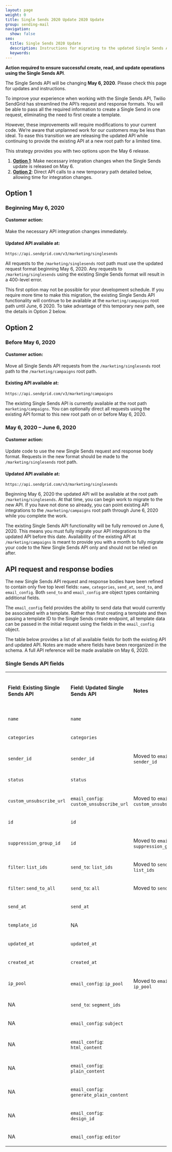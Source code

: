 ```yaml
---
layout: page
weight: 0
title: Single Sends 2020 Update 2020 Update 
group: sending-mail
navigation:
  show: false
seo:
  title: Single Sends 2020 Update
  description: Instructions for migrating to the updated Single Sends API
  keywords: 
---
```


<call-out type="warning">

**Action required to ensure successful create, read, and update operations using the Single Sends API**.

The Single Sends API will be changing **May 6, 2020**. Please check this page for updates and instructions.

</call-out>

To improve your experience when working with the Single Sends API, Twilio SendGrid has streamlined the API’s request and response formats. You will be able to pass all the required information to create a Single Send in one request, eliminating the need to first create a template.

However, these improvements will require modifications to your current code. We’re aware that unplanned work for our customers may be less than ideal. To ease this transition we are releasing the updated API while continuing to provide the existing API at a new root path for a limited time.

This strategy provides you with two options upon the May 6 release.

1. **[Option 1](#option-1)**: Make necessary integration changes when the Single Sends update is released on May 6.
2. **[Option 2](#option-2)**: Direct API calls to a new temporary path detailed below, allowing time for integration changes.

## Option 1

### Beginning May 6, 2020

#### Customer action:

Make the necessary API integration changes immediately.

#### Updated API available at:
`https://api.sendgrid.com/v3/marketing/singlesends`

All requests to the `/marketing/singlesends` root path must use the updated request format beginning May 6, 2020. Any requests to `/marketing/singlesends` using the existing Single Sends format will result in a 400-level error.

This first option may not be possible for your development schedule. If you require more time to make this migration, the existing Single Sends API functionality will continue to be available at the `marketing/campaigns` root path until June, 6 2020. To take advantage of this temporary new path, see the details in Option 2 below.

## Option 2

### Before May 6, 2020

#### Customer action:
Move all Single Sends API requests from the `/marketing/singlesends` root path to the `/marketing/campaigns` root path.

#### Existing API available at:
`https://api.sendgrid.com/v3/marketing/campaigns`

The existing Single Sends API is currently available at the root path `marketing/campaigns`. You can optionally direct all requests using the existing API format to this new root path on or before May 6, 2020.

### May 6, 2020 – June 6, 2020

#### Customer action:

Update code to use the new Single Sends request and response body format. Requests in the new format should be made to the `/marketing/singlesends` root path.

#### Updated API available at:
`https://api.sendgrid.com/v3/marketing/singlesends`

Beginning May 6, 2020 the updated API will be available at the root path `/marketing/singlesends`. At that time, you can begin work to migrate to the new API. If you have not done so already, you can point existing API integrations to the `/marketing/campaigns` root path through June 6, 2020 while you complete the work.

The existing Single Sends API functionality will be fully removed on June 6, 2020. This means you must fully migrate your API integrations to the updated API before this date. Availability of the existing API at `/marketing/campaigns` is meant to provide you with a month to fully migrate your code to the New Single Sends API only and should not be relied on after.

## API request and response bodies

The new Single Sends API request and response bodies have been refined to contain only five top level fields: `name`, `categories`, `send_at`, `send_to`, and `email_config`. Both `send_to` and `email_config` are object types containing additional fields.

The `email_config` field provides the ability to send data that would currently be associated with a template. Rather than first creating a template and then passing a template ID to the Single Sends create endpoint, all template data can be passed in the initial request using the fields in the `email_config` object.

The table below provides a list of all available fields for both the existing API and updated API. Notes are made where fields have been reorganized in the schema. A full API reference will be made available on May 6, 2020.

### Single Sends API fields

 <table>
      <tbody>
        <tr>
          <td colspan="1" rowspan="1">
            <p><span style="font-weight: bold">Field: Existing Single Sends API</span></p>
          </td>
          <td colspan="1" rowspan="1">
            <p><span style="font-weight: bold">Field: Updated Single Sends API</span></p>
          </td>
          <td colspan="1" rowspan="1">
            <p><span style="font-weight: bold">Notes</span></p>
          </td>
          <td colspan="1" rowspan="1">
            <p><span style="font-weight: bold">Response or Request Field</span></p>
          </td>
          <td colspan="1" rowspan="1">
            <p><span style="font-weight: bold">Data Type</span></p>
          </td>
        </tr>
        <tr>
          <td colspan="1" rowspan="1">
            <p><code>name</code></p>
          </td>
          <td colspan="1" rowspan="1">
            <p><code>name</code></p>
          </td>
          <td colspan="1" rowspan="1">
            <p></p>
          </td>
          <td colspan="1" rowspan="1">
            <p>Both</p>
          </td>
          <td colspan="1" rowspan="1">
            <p><code>string</code></p>
          </td>
        </tr>
        <tr>
          <td colspan="1" rowspan="1">
            <p><code>categories</code></p>
          </td>
          <td colspan="1" rowspan="1">
            <p><code>categories</code></p>
          </td>
          <td colspan="1" rowspan="1">
            <p></p>
          </td>
          <td colspan="1" rowspan="1">
            <p><span>Both</span></p>
          </td>
          <td colspan="1" rowspan="1">
            <p><code>array[string]</code></p>
          </td>
        </tr>
        <tr>
          <td colspan="1" rowspan="1">
            <p><code>sender_id</code></p>
          </td>
          <td colspan="1" rowspan="1">
            <p><code>sender_id</code></p>
          </td>
          <td colspan="1" rowspan="1">
            <p>
              <span>Moved to <code>email_config</code>: <code>sender_id</code></span>
            </p>
          </td>
          <td colspan="1" rowspan="1">
            <p>Both</p>
          </td>
          <td colspan="1" rowspan="1">
            <p><code>integer</code></p>
          </td>
        </tr>
        <tr>
          <td colspan="1" rowspan="1">
            <p><code>status</code></p>
          </td>
          <td colspan="1" rowspan="1">
            <p><code>status</code></p>
          </td>
          <td colspan="1" rowspan="1">
            <p></p>
          </td>
          <td colspan="1" rowspan="1">
            <p><span>Response</span></p>
          </td>
          <td colspan="1" rowspan="1">
            <p><code>string</code></p>
          </td>
        </tr>
        <tr>
          <td colspan="1" rowspan="1">
            <p><code>custom_unsubscribe_url</code></p>
          </td>
          <td colspan="1" rowspan="1">
            <p>
              <code>email_config</code>: <code>custom_unsubscribe_url</code>
            </p>
          </td>
          <td colspan="1" rowspan="1">
            <p>
              <span
                >Moved to <code>email_config</code>: <code>custom_unsubscribe_url</code></span
              >
            </p>
            <p></p>
          </td>
          <td colspan="1" rowspan="1">
            <p><span>Both</span></p>
          </td>
          <td colspan="1" rowspan="1">
            <p><code>string</code></p>
          </td>
        </tr>
        <tr>
          <td colspan="1" rowspan="1">
            <p><code>id</code></p>
          </td>
          <td colspan="1" rowspan="1">
            <p><code>id</code></p>
          </td>
          <td colspan="1" rowspan="1">
            <p></p>
          </td>
          <td colspan="1" rowspan="1">
            <p><span>Response</span></p>
          </td>
          <td colspan="1" rowspan="1">
            <p><code>string</code></p>
          </td>
        </tr>
        <tr>
          <td colspan="1" rowspan="1">
            <p><code>suppression_group_id</code></p>
          </td>
          <td colspan="1" rowspan="1">
            <p><code>id</code></p>
          </td>
          <td colspan="1" rowspan="1">
            <p>
              <span
                >Moved to <code>email_config</code>: <code>suppression_group_id</code></span
              >
            </p>
          </td>
          <td colspan="1" rowspan="1">
            <p ><span>Both</span></p>
          </td>
          <td colspan="1" rowspan="1">
            <p><code>integer</code></p>
          </td>
        </tr>
        <tr>
          <td colspan="1" rowspan="1">
            <p><code>filter</code>: <code>list_ids</code></p>
          </td>
          <td colspan="1" rowspan="1">
            <p><code>send_to</code>: <code>list_ids</code></p>
          </td>
          <td colspan="1" rowspan="1">
            <p>
              <span>Moved to <code>send_to</code>: <code>list_ids</code></span>
            </p>
          </td>
          <td colspan="1" rowspan="1">
            <p><span>Both</span></p>
          </td>
          <td colspan="1" rowspan="1">
            <p class="c0"><code>array[string]</code></p>
          </td>
        </tr>
        <tr>
          <td colspan="1" rowspan="1">
            <p><code>filter</code>: <code>send_to_all</code></p>
          </td>
          <td colspan="1" rowspan="1">
            <p><code>send_to</code>: <code>all</code></p>
          </td>
          <td colspan="1" rowspan="1">
            <p><span>Moved to <code>send_to</code>: <code>all</code></span></p>
          </td>
          <td colspan="1" rowspan="1">
            <p><span>Both</span></p>
          </td>
          <td colspan="1" rowspan="1">
            <p><code>boolean</code></p>
          </td>
        </tr>
        <tr>
          <td colspan="1" rowspan="1">
            <p><code>send_at</code></p>
          </td>
          <td colspan="1" rowspan="1">
            <p><code>send_at</code></p>
          </td>
          <td colspan="1" rowspan="1">
            <p></p>
          </td>
          <td colspan="1" rowspan="1">
            <p><span>Both</span></p>
          </td>
          <td colspan="1" rowspan="1">
            <p><code>string</code></p>
          </td>
        </tr>
        <tr>
          <td colspan="1" rowspan="1">
            <p><code>template_id</code></p>
          </td>
          <td colspan="1" rowspan="1">
            <p><span>NA</span></p>
          </td>
          <td colspan="1" rowspan="1">
            <p></p>
          </td>
          <td colspan="1" rowspan="1">
            <p></p>
          </td>
          <td colspan="1" rowspan="1">
            <p><code>string</code></p>
          </td>
        </tr>
        <tr>
          <td colspan="1" rowspan="1">
            <p><code>updated_at</code></p>
          </td>
          <td colspan="1" rowspan="1">
            <p><code>updated_at</code></p>
          </td>
          <td colspan="1" rowspan="1">
            <p></p>
          </td>
          <td colspan="1" rowspan="1">
            <p><span>Response</span></p>
          </td>
          <td colspan="1" rowspan="1">
            <p><code>string</code></p>
          </td>
        </tr>
        <tr>
          <td colspan="1" rowspan="1">
            <p><code>created_at</code></p>
          </td>
          <td colspan="1" rowspan="1">
            <p><code>created_at</code></p>
          </td>
          <td colspan="1" rowspan="1">
            <p></p>
          </td>
          <td colspan="1" rowspan="1">
            <p><span>Response</span></p>
          </td>
          <td colspan="1" rowspan="1">
            <p><code>string</code></p>
          </td>
        </tr>
        <tr>
          <td colspan="1" rowspan="1">
            <p><code>ip_pool</code></p>
          </td>
          <td colspan="1" rowspan="1">
            <p><span><code>email_config</code>: <code>ip_pool</code></span></p>
          </td>
          <td colspan="1" rowspan="1">
            <p>
              <span>Moved to <code>email_config</code>: <code>ip_pool</code></span>
            </p>
          </td>
          <td colspan="1" rowspan="1">
            <p><span>Both</span></p>
          </td>
          <td colspan="1" rowspan="1">
            <p><code>string</code></p>
          </td>
        </tr>
        <tr>
          <td colspan="1" rowspan="1">
            <p><span>NA</span></p>
          </td>
          <td colspan="1" rowspan="1">
            <p><span><code>send_to</code>: <code>segment_ids</code></span></p>
          </td>
          <td colspan="1" rowspan="1">
            <p></p>
          </td>
          <td colspan="1" rowspan="1">
            <p><span>Both</span></p>
          </td>
          <td colspan="1" rowspan="1">
            <p><code>array[string]</code></p>
          </td>
        </tr>
        <tr>
          <td colspan="1" rowspan="1">
            <p><span>NA</span></p>
          </td>
          <td colspan="1" rowspan="1">
            <p><span><code>email_config</code>: <code>subject</code></span></p>
          </td>
          <td colspan="1" rowspan="1">
            <p></p>
          </td>
          <td colspan="1" rowspan="1">
            <p><span>Both</span></p>
          </td>
          <td colspan="1" rowspan="1">
            <p><code>string</code></p>
          </td>
        </tr>
        <tr>
          <td colspan="1" rowspan="1">
            <p><span>NA</span></p>
          </td>
          <td colspan="1" rowspan="1">
            <p>
              <span><code>email_config</code>: <code>html_content</code></span>
            </p>
          </td>
          <td colspan="1" rowspan="1">
            <p></p>
          </td>
          <td colspan="1" rowspan="1">
            <p><span>Both</span></p>
          </td>
          <td colspan="1" rowspan="1">
            <p><code>string</code></p>
          </td>
        </tr>
        <tr>
          <td colspan="1" rowspan="1">
            <p><span>NA</span></p>
          </td>
          <td colspan="1" rowspan="1">
            <p>
              <span><code>email_config</code>: <code>plain_content</code></span>
            </p>
          </td>
          <td colspan="1" rowspan="1">
            <p></p>
          </td>
          <td colspan="1" rowspan="1">
            <p><span>Both</span></p>
          </td>
          <td colspan="1" rowspan="1">
            <p><span>string</span></p>
          </td>
        </tr>
        <tr>
          <td colspan="1" rowspan="1">
            <p><span>NA</span></p>
          </td>
          <td colspan="1" rowspan="1">
            <p>
              <span><code>email_config</code>: <code>generate_plain_content</code></span>
            </p>
          </td>
          <td colspan="1" rowspan="1">
            <p></p>
          </td>
          <td colspan="1" rowspan="1">
            <p><span>Both</span></p>
          </td>
          <td colspan="1" rowspan="1">
            <p><code>boolean</code></p>
          </td>
        </tr>
        <tr>
          <td colspan="1" rowspan="1">
            <p><span>NA</span></p>
          </td>
          <td colspan="1" rowspan="1">
            <p>
              <span><code>email_config</code>: <code>design_id</code></span>
            </p>
          </td>
          <td colspan="1" rowspan="1">
            <p></p>
          </td>
          <td colspan="1" rowspan="1">
            <p><span>Request</span></p>
          </td>
          <td colspan="1" rowspan="1">
            <p><code>string</code></p>
          </td>
        </tr>
        <tr>
          <td colspan="1" rowspan="1">
            <p><span>NA</span></p>
          </td>
          <td colspan="1" rowspan="1">
            <p><span><code>email_config</code>: <code>editor</code></span></p>
          </td>
          <td colspan="1" rowspan="1">
            <p></p>
          </td>
          <td colspan="1" rowspan="1">
            <p><span>Both</span></p>
          </td>
          <td colspan="1" rowspan="1">
            <p><code>string</code></p>
          </td>
        </tr>
      </tbody>
    </table>